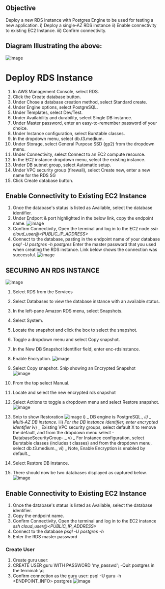 ## Objective
Deploy a new RDS instance with Postgres Engine to be used for testing a new application. 
i) Deploy a single-AZ RDS instance
ii) Enable connectivity to existing EC2 Instance.
iii) Confirm connectivity.
## Diagram Illustrating the above:

![image](https://github.com/Irene890/Cloud-Tasks/assets/133228414/8d2747cd-1148-4413-b850-aef918f974e7)

# Deploy RDS Instance
1) In AWS Management Console, select RDS.
2) Click the Create database button.
3) Under Chose a database creation method, select Standard create.
4) Under Engine options, select PostgreSQL.
5) Under Templates, select Dev/Test.
6) Under Availability and durability, select Single DB instance.
7) Under Master password, enter an easy-to-remember password of your choice.
8) Under Instance configuration, select Burstable classes.
9) In the dropdown menu, select db.t3.medium.
10) Under Storage, select General Purpose SSD (gp2) from the dropdown menu.
11) Under Connectivity, select Connect to an EC2 compute resource.
12) In the EC2 instance dropdown menu, select the existing instance.
13) Under DB subnet group, select Automatic setup.
14) Under VPC security group (firewall), select Create new, enter a new name for the RDS SG
15) Click Create database button.

## Enable Connectivity to Existing EC2 Instance
1) Once the database's status is listed as Available, select the database identifier.
2) Under Endport & port highlighted in the below link, copy the endpoint name.
![image](https://github.com/Irene890/Cloud-Tasks/assets/133228414/f70f24ca-c750-4b0a-b8e8-b865cdb35ad2)
4) Confirm Connectivity, Open the terminal and log in to the EC2 node
_ssh cloud_user@<PUBLIC_IP_ADDRESS>_
5) Connect to the database, pasting in the endpoint name of your database
_psql -U postgres -h <endpoint name for the database> postgres_
Enter the master password that you used when creating the RDS instance. 
Link below shows the connection was successful.
![image](https://github.com/Irene890/Cloud-Tasks/assets/133228414/17cafc84-91fd-4cc2-8dc2-f5b15dd97970)

## SECURING AN RDS INSTANCE

![image](https://github.com/Irene890/Cloud-Tasks/assets/133228414/1ad5050e-c5c7-472a-8504-4e7cf5050913)

1) Select RDS from the Services
2) Select Databases to view the database instance with an available status.
3) In the left-pane Amazon RDS menu, select Snapshots.
4) Select System.
5) Locate the snapshot and click the box to select the snapshot.
6) Toggle a dropdown menu and select Copy snapshot.
7) In the New DB Snapshot Identifier field, enter enc-rdsinstance.
8) Enable Encryption.
![image](https://github.com/Irene890/Cloud-Tasks/assets/133228414/ec8b78ab-8149-480e-8fb3-bac37dc11657)

10) Select Copy snapshot.
Snip showing an Encrypted Snapshot    
![image](https://github.com/Irene890/Cloud-Tasks/assets/133228414/14f503bc-4cc5-4aec-a494-41a003a5c5c9)
11) From the top select Manual.
12) Locate and select the new encrypted rds snapshot
13) Select Actions to toggle a dropdown menu and select Restore snapshot.
![image](https://github.com/Irene890/Cloud-Tasks/assets/133228414/2ff84c45-ea8e-410b-9fc3-6c90d55ff20c)
14) Snip to show Restoration 
![image](https://github.com/Irene890/Cloud-Tasks/assets/133228414/ffc1218c-d992-434f-8882-0f20b40e222b)
           i) _ DB engine is PostgreSQL._,
          ii)  _ Multi-AZ DB instance._
    iii) _For the DB instance identifier, enter encrypted identifier_
          iv)  _ Existing VPC security groups, select default X to remove the default, and from the dropdown menu select -DatabaseSecurityGroup-._
          v) _ For Instance configuration, select Burstable classes (includes t classes) and from the dropdown menu, select db.t3.medium._
           vi) _ Note, Enable Encryption is enabled by default._
15) Select Restore DB instance.
16) There should now be two databases displayed as captured below.
![image](https://github.com/Irene890/Cloud-Tasks/assets/133228414/a58f6c1f-2d72-4633-9428-3c586b89637a)

## Enable Connectivity to Existing EC2 Instance
1) Once the database's status is listed as Available, select the database identifier.
2) Copy the endpoint name.
3) Confirm Connectivity, Open the terminal and log in to the EC2 instance
_ssh cloud_user@<PUBLIC_IP_ADDRESS>_
4) Connect to the database
_psql -U postgres -h <endpoint name for the database>_
5) Enter the RDS master password

### Create User
1) Create guru user:
2) CREATE USER guru WITH PASSWORD 'my_passwd'; 
-Quit postgres in the terminal: \q
3) Confirm connection as the guru user:
psql -U guru -h <ENDPOINT_INFO> postgres
![image](https://github.com/Irene890/Cloud-Tasks/assets/133228414/bb7a45b1-9d06-4630-b7e1-a33300751d51)
